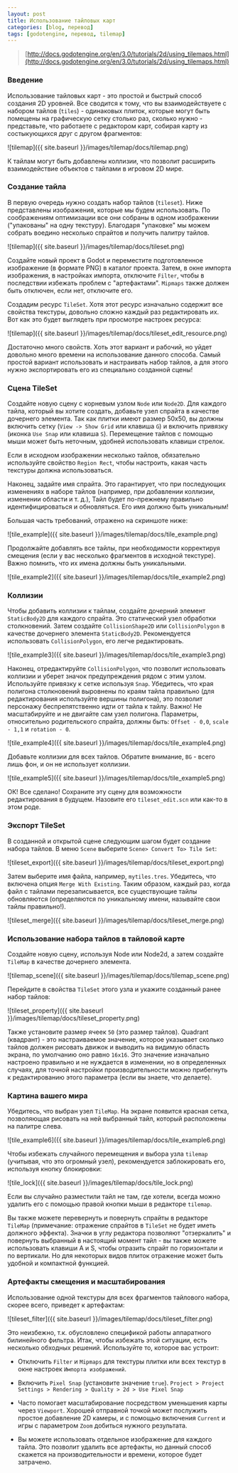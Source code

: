 ```yaml
---
layout: post
title: Использование тайловых карт
categories: [blog, перевод]
tags: [godotengine, перевод, tilemap]
---
```


> [http://docs.godotengine.org/en/3.0/tutorials/2d/using_tilemaps.html](http://docs.godotengine.org/en/3.0/tutorials/2d/using_tilemaps.html) 

### Введение 

Использование тайловых карт - это простой и быстрый способ создания 2D уровней. Все сводится к тому, что вы взаимодействуете с набором тайлов (`tiles`) - одинаковых плиток, которые могут быть помещены на графическую сетку столько раз, сколько нужно - представьте, что работаете с редактором карт, собирая карту из состыкующихся друг с другом фрагментов:

![tilemap]({{ site.baseurl }}/images/tilemap/docs/tilemap.png)

К тайлам могут быть добавлены коллизии, что позволит расширить взаимодействие объектов с тайлами в игровом 2D мире.

### Создание тайла

В первую очередь нужно создать набор тайлов (`tileset`). Ниже представлены изображения, которые мы будем использовать. По соображениям оптимизации все они собраны в одном изображении ("упакованы" на одну текстуру). Благодаря "упаковке" мы можем собрать воедино несколько спрайтов и получить палитру тайлов. 

![tilemap]({{ site.baseurl }}/images/tilemap/docs/tileset.png)

Создайте новый проект в Godot и переместите подготовленное изображение (в формате PNG) в каталог проекта. Затем, в окне импорта изображения, в настройках импорта, отключите `Filter`, чтобы в последствии избежать проблем с "артефактами". `Mipmaps` также должен быть отключен, если нет, отключите его.

Создадим ресурс `TileSet`. Хотя этот ресурс изначально содержит все свойства текстуры, довольно сложно каждый раз редактировать их. Вот как это будет выглядеть при просмотре настроек ресурса:

![tilemap]({{ site.baseurl }}/images/tilemap/docs/tileset_edit_resource.png)

Достаточно много свойств. Хоть этот вариант и рабочий, но уйдет довольно много времени на использование данного способа. Самый простой вариант использовать и настраивать набор тайлов, а для этого нужно экспортировать его из специально созданной сцены!

### Сцена TileSet

Создайте новую сцену с корневым узлом `Node` или `Node2D`. Для каждого тайла, который вы хотите создать, добавьте узел спрайта в качестве дочернего элемента. Так как плитки имеют размер 50x50, вы должны включить сетку (`View -> Show Grid` или клавиша `G`) и включить привязку (иконка `Use Snap` или клавиша `S`). Перемещение тайлов с помощью мыши может быть неточным, удобней использовать клавиши стрелок.

Если в исходном изображении несколько тайлов, обязательно используйте свойство `Region Rect`, чтобы настроить, какая часть текстуры должна использоваться.

Наконец, задайте имя спрайта. Это гарантирует, что при последующих изменениях в наборе тайлов (например, при добавлении коллизии, изменении области и т. д.), Тайл будет по-прежнему правильно идентифицироваться и обновляться. Его имя должно быть уникальным!

Большая часть требований, отражено на скриншоте ниже:

![tile_example]({{ site.baseurl }}/images/tilemap/docs/tile_example.png)

Продолжайте добавлять все тайлы, при необходимости корректируя смещения (если у вас несколько фрагментов в исходной текстуре). Важно помнить, что их имена должны быть уникальными.

![tile_example2]({{ site.baseurl }}/images/tilemap/docs/tile_example2.png)

### Коллизии

Чтобы добавить коллизии к тайлам, создайте дочерний элемент `StaticBody2D` для каждого спрайта. Это статический узел обработки столкновений. Затем создайте `CollisionShape2D` или `CollisionPolygon` в качестве дочернего элемента `StaticBody2D`. Рекомендуется использовать `CollisionPolygon`, его легче редактировать.

![tile_example3]({{ site.baseurl }}/images/tilemap/docs/tile_example3.png)

Наконец, отредактируйте `CollisionPolygon`, что позволит использовать коллизии и уберет значок предупреждения рядом с этим узлом. Используйте привязку к сетке используя `Snap`. Убедитесь, что края полигона столкновений выровнены по краям тайла правильно (для редактирования используйте вершины полигона), это позволит персонажу беспрепятственно идти от тайла к тайлу. Важно! Не масштабируйте и не двигайте сам узел полигона. Параметры, относительно родительского спрайта, должны быть: `Offset - 0,0`, `scale - 1,1` и `rotation - 0`.

![tile_example4]({{ site.baseurl }}/images/tilemap/docs/tile_example4.png)

Добавьте коллизии для всех тайлов. Обратите внимание, `BG` - всего лишь фон, и он не использует коллизии.

![tile_example5]({{ site.baseurl }}/images/tilemap/docs/tile_example5.png)

ОК! Все сделано! Сохраните эту сцену для возможности редактирования в будущем. Назовите его `tileset_edit.scn` или как-то в этом роде.

### Экспорт TileSet

В созданной и открытой сцене следующим шагом будет создание набора тайлов. В меню `Scene` выберите `Scene> Convert To> Tile Set`:

![tileset_export]({{ site.baseurl }}/images/tilemap/docs/tileset_export.png)

Затем выберите имя файла, например, `mytiles.tres`. Убедитесь, что включена опция `Merge With Existing`. Таким образом, каждый раз, когда файл с тайлами перезаписывается, все существующие тайлы обновляются (определяются по уникальному имени, называйте свои тайлы правильно!).

![tileset_merge]({{ site.baseurl }}/images/tilemap/docs/tileset_merge.png)

### Использование набора тайлов в тайловой карте

Создайте новую сцену, используя Node или Node2d, а затем создайте `TileMap` в качестве дочернего элемента.

![tilemap_scene]({{ site.baseurl }}/images/tilemap/docs/tilemap_scene.png)

Перейдите в свойства `TileSet` этого узла и укажите созданный ранее набор тайлов:

![tileset_property]({{ site.baseurl }}/images/tilemap/docs/tileset_property.png)

Также установите размер ячеек `50` (это размер тайлов). Quadrant (квадрант) - это настраиваемое значение, которое указывает сколько тайлов должен рисовать движок и выводить на видимую область экрана, по умолчанию оно равно `16х16`. Это значение изначально настроено правильно и не нуждается в изменении, но в определенных случаях, для точной настройки производительности можно прибегнуть к редактированию этого параметра (если вы знаете, что делаете).

### Картина вашего мира

Убедитесь, что выбран узел `TileMap`. На экране появится красная сетка, позволяющая рисовать на ней выбранный тайл, который расположены на палитре слева.

![tile_example6]({{ site.baseurl }}/images/tilemap/docs/tile_example6.png)

Чтобы избежать случайного перемещения и выбора узла `tilemap` (учитывая, что это огромный узел), рекомендуется заблокировать его, используя кнопку блокировки:

![tile_lock]({{ site.baseurl }}/images/tilemap/docs/tile_lock.png)

Если вы случайно разместили тайл не там, где хотели, всегда можно удалить его с помощью правой кнопки мыши в редакторе `tilemap`.

Вы также можете перевернуть и повернуть спрайты в редакторе `TileMap` (примечание: отражение спрайтов в `TileSet` не будет иметь должного эффекта). Значки в углу редактора позволяют "отзеркалить" и повернуть выбранный в настоящий момент тайл - вы также можете использовать клавиши A и S, чтобы отразить спрайт по горизонтали и по вертикали. Но для некоторых видов плиток отражение может быть удобной и компактной функцией.

### Артефакты смещения и масштабирования

Использование одной текстуры для всех фрагментов тайлового набора, скорее всего, приведет к артефактам:

![tileset_filter]({{ site.baseurl }}/images/tilemap/docs/tileset_filter.png)

Это неизбежно, т.к. обусловлено спецификой работы аппаратного билинейного фильтра. Итак, чтобы избежать этой ситуации, есть несколько обходных решений. Используйте то, которое вас устроит:

* Отключить `Filter` и `Mipmaps` для текстуры плитки или всех текстур в окне настроек `Импорта изображений`.

* Включить `Pixel Snap` (установите значение `true`). `Project > Project Settings > Rendering > Quality > 2d > Use Pixel Snap`

* Часто помогает масштабирование посредством уменьшения карты через `Viewport`. Хорошей отправной точкой может послужить простое добавление 2D камеры, и с помощью включения `Current` и игры с параметром `Zoom` добиться нужного результата.

* Вы можете использовать отдельное изображение для каждого тайла. Это позволит удалить все артефакты, но данный способ скажется на производительности и времени, которое будет затрачено.
